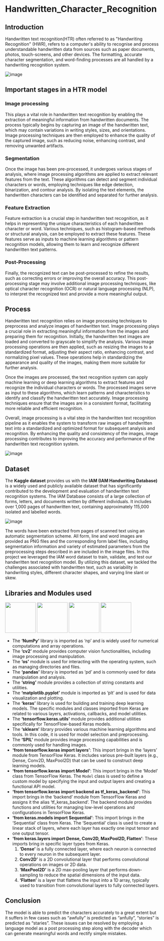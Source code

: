 # Handwritten_Character_Recognition

## Introduction

Handwritten text recognition(HTR) often referred to as "Handwriting Recognition" (HWR), refers to a computer's ability to recognise and process understandable handwritten data from sources such as paper documents, photos, touch-screens, and other devices. The formatting, accurate character segmentation, and word-finding processes are all handled by a handwriting recognition system.

![image](https://github.com/legion911/Handwritten_Character_Recognition/assets/118493225/d9c83837-dead-4c19-b10f-2327c08f729c)


## Important stages in a HTR model

### Image processing 
 This plays a vital role in handwritten text recognition by enabling the extraction of meaningful information from handwritten documents. The process typically begins by capturing an image of the handwritten text, which may contain variations in writing styles, sizes, and orientations. Image processing techniques are then employed to enhance the quality of the captured image, such as reducing noise, enhancing contrast, and removing unwanted artifacts. 

### Segmentation
Once the image has been pre-processed, it undergoes various stages of analysis, where image processing algorithms are applied to extract relevant features from the text. These algorithms can detect and segment individual characters or words, employing techniques like edge detection, binarization, and contour analysis. By isolating the text elements, the handwritten characters can be identified and separated for further analysis.

### Feature Extraction
Feature extraction is a crucial step in handwritten text recognition, as it helps in representing the unique characteristics of each handwritten character or word. Various techniques, such as histogram-based methods or structural analysis, can be employed to extract these features. These features serve as inputs to machine learning algorithms or pattern recognition models, allowing them to learn and recognize different handwritten text patterns.

### Post-Processing
Finally, the recognized text can be post-processed to refine the results, such as correcting errors or improving the overall accuracy. This post-processing stage may involve additional image processing techniques, like optical character recognition (OCR) or natural language processing (NLP), to interpret the recognized text and provide a more meaningful output.

## Process
Handwritten text recognition relies on image processing techniques to preprocess and analyze images of handwritten text. Image processing plays a crucial role in extracting meaningful information from the images and preparing them for recognition. Initially, the handwritten text images are loaded and converted to grayscale to simplify the analysis. Various image processing operations are then applied, such as resizing the images to a standardized format, adjusting their aspect ratio, enhancing contrast, and normalizing pixel values. These operations help in standardizing the appearance and quality of the images, making them more suitable for further analysis.

Once the images are processed, the text recognition system can apply machine learning or deep learning algorithms to extract features and recognize the individual characters or words. The processed images serve as input to these algorithms, which learn patterns and characteristics to identify and classify the handwritten text accurately. Image processing techniques ensure that the images are in a consistent format, facilitating more reliable and efficient recognition.

Overall, image processing is a vital step in the handwritten text recognition pipeline as it enables the system to transform raw images of handwritten text into a standardized and optimized format for subsequent analysis and recognition. By enhancing the quality and consistency of the images, image processing contributes to improving the accuracy and performance of the handwritten text recognition system.

![image](https://github.com/legion911/Handwritten_Character_Recognition/assets/118493225/8ae06979-8270-4118-9daa-a30e54e2b18e)


## Dataset
The **Kaggle dataset** provides us with the **IAM (IAM Handwriting Database)** is a widely used and publicly available dataset that has significantly contributed to the development and evaluation of handwritten text recognition systems. The IAM Database consists of a large collection of forms, letters, and documents written by different individuals. It includes over 1,000 pages of handwritten text, containing approximately 115,000 isolated and labelled words.

![image](https://github.com/legion911/Handwritten_Character_Recognition/assets/118493225/3d0c8bc1-cfbd-4bc7-9297-d1f19251d17c)


The words have been extracted from pages of scanned text using an automatic segmentation scheme. All form, line and word images are provided as PNG files and the corresponding form label files, including segmentation information and variety of estimated parameters from the preprocessing steps described in are included in the image files.
In this project we leveraged the IAM word dataset to train, validate, and test our handwritten text recognition model. By utilizing this dataset, we tackled the challenges associated with handwritten text, such as variability in handwriting styles, different character shapes, and varying line slant or skew.

## Libraries and Modules used
<img src = "https://github.com/legion911/Handwritten_Character_Recognition/assets/118493225/a7a3caeb-5be6-4e65-8fff-03b4d7b063d4" width = "100">

<img src = "https://github.com/legion911/Handwritten_Character_Recognition/assets/118493225/85029350-5ca6-48a8-bb56-b03f0a6053ac" width = "100">

<img src = "https://github.com/legion911/Handwritten_Character_Recognition/assets/118493225/e7135482-0a75-4a18-98d7-d13582fa3411" width = "100">

<img src = "https://github.com/legion911/Handwritten_Character_Recognition/assets/118493225/56585ecb-f521-499f-995a-69c9e000131a" width = "100">


* The **‘NumPy’** library is imported as ‘np’ and is widely used for numerical computations and array operations.
* The **‘cv2’** module provides computer vision functionalities, including image processing and manipulation.
* The **‘os’** module is used for interacting with the operating system, such as managing directories and files.
* The **‘pandas’** library is imported as ‘pd’ and is commonly used for data manipulation and analysis.
* The **‘string’** module provides a collection of string constants and utilities.
* The **‘matplotlib.pyplot’** module is imported as ‘plt’ and is used for data visualization and plotting.
* The **‘keras’** library is used for building and training deep learning models. The specific modules and classes imported from Keras are related to various layers, activations, callbacks, and model utilities.
* The **‘tensorflow.keras.utils’** module provides additional utilities specifically for TensorFlow-based Keras models.
* The **‘sklearn’** library provides various machine learning algorithms and tools. In this code, it is used for model selection and preprocessing.
* The **‘SPIL’** module provides image processing capabilities and is commonly used for handling images.
* **‘from tensorflow.keras import layers’**: This import brings in the ‘layers’ module from TensorFlow Keras. It includes various pre-built layers (e.g., Dense, Conv2D, MaxPool2D) that can be used to construct deep learning models.
* **‘from tensorflow.keras import Model’**: This import brings in the ‘Model’ class from TensorFlow Keras. The `Model` class is used to define a custom model by specifying the input and output layers and creating a functional API model.
* **‘from tensorflow.keras import backend as tf_keras_backend’**: This import brings in the ‘backend’ module from TensorFlow Keras and assigns it the alias ‘tf_keras_backend’. The backend module provides functions and utilities for managing low-level operations and configurations in TensorFlow Keras.
* **‘from keras.models import Sequential’**: This import brings in the ‘Sequential’ class from Keras. The ‘Sequential’ class is used to create a linear stack of layers, where each layer has exactly one input tensor and one output tensor.
* **‘from keras.layers import Dense, Conv2D, MaxPool2D, Flatten’**: 
These imports bring in specific layer types from Keras.
  1. **‘Dense’** is a fully connected layer, where each neuron is connected to every neuron in the subsequent layer.
  2. **Conv2D’** is a 2D convolutional layer that performs convolutional operations on images or 2D data.
  3. **‘MaxPool2D’** is a 2D max-pooling layer that performs down-sampling to reduce the spatial dimensions of the input data.
  4. **‘Flatten’** is a layer that flattens the input into a 1D array, typically used to transition from convolutional layers to fully connected layers.

## Conclusion

The model is able to predict the characters accurately to a great extent but it suffers in few cases such as “awfully” is predicted as “anfully”, “stories” is predicted as “staries”. These issues can be resolved by employing a language model as a post processing step along with the decoder which can generate meaningful words and rectify simple mistakes.
